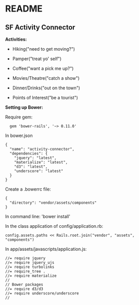 # README

## SF Activity Connector

**Activities:**

* Hiking("need to get moving?")

* Pamper("treat yo' self")

* Coffee("want a pick me up?")

* Movies/Theatre("catch a show")

* Dinner/Drinks("out on the town")

* Points of Interest("be a tourist")




**Setting up Bower:**

Require gem:

```
  gem 'bower-rails', '~> 0.11.0'
```


In bower.json

``` 
{
  "name": "activity-connector",
  "dependencies": {
    "jquery": "latest",
    "materialize": "latest",
    "d3": "latest",
    "underscore": "latest"
  }
}
```


Create a .bowerrc file:

```
{
  "directory": "vendor/assets/components"
}
```


In command line: 'bower install'


In the class application of config/application.rb:

```
config.assets.paths << Rails.root.join("vendor", "assets", "components")
```


In app/assets/javascripts/application.js:

```
//= require jquery
//= require jquery_ujs
//= require turbolinks
//= require_tree .
//= require materialize
//
// Bower packages
//= require d3/d3
//= require underscore/underscore
//
```



